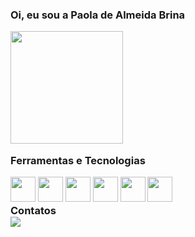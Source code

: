 <h3> Oi, eu sou a Paola de Almeida Brina 
  
<p />
  
<div>
<img loading="lazy" height="180em" src="https://github-readme-stats.vercel.app/api?username=PaolaBrina&theme=cobalt&show_icons=true"/>
<div>

<p />
Ferramentas e Tecnologias
<div>
<img src="https://cdn.jsdelivr.net/gh/devicons/devicon/icons/git/git-original.svg" width='40'/>
<img src="https://cdn.jsdelivr.net/gh/devicons/devicon/icons/github/github-original.svg" width='40'/>
<img src="https://cdn.jsdelivr.net/gh/devicons/devicon/icons/linkedin/linkedin-original.svg" width='40'/>
<img src="https://cdn.jsdelivr.net/gh/devicons/devicon/icons/cplusplus/cplusplus-plain.svg" width='40'/>
<img src="https://cdn.jsdelivr.net/gh/devicons/devicon/icons/arduino/arduino-plain-wordmark.svg" width='40'/>
<img src="https://cdn.jsdelivr.net/gh/devicons/devicon/icons/python/python-original.svg" width='40'/>
<div>
Contatos
<div>
<a href="https://www.linkedin.com/in/paola-de-almeida-brina" target="_blank"><img loading="lazy"
src="https://img.shields.io/badge/-LinkedIn-%230077B5?style=for-the-badge&logo=linkedin&logoColor=white"
target="_blank"></a>
</div>
